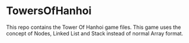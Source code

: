 # TowersOfHanhoi
This repo contains the Tower Of Hanhoi game files. This game uses the concept of Nodes, Linked List and Stack instead of normal Array format.
